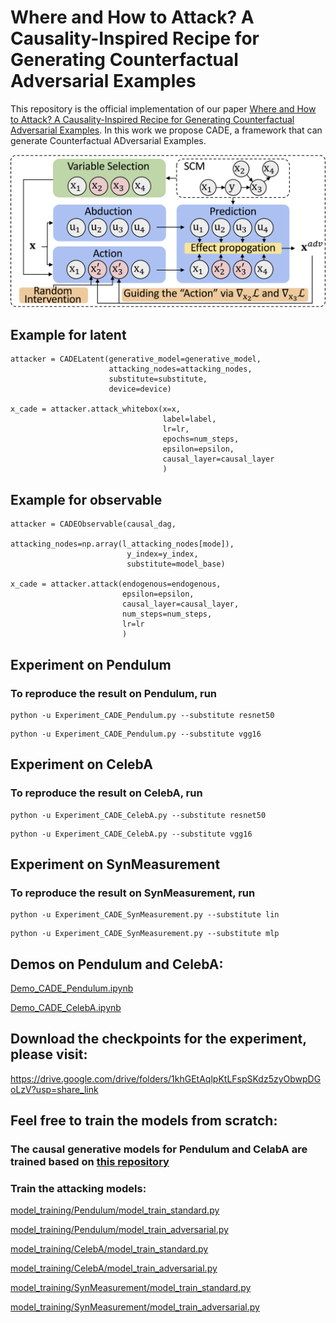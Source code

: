 # Where and How to Attack? A Causality-Inspired Recipe for Generating Counterfactual Adversarial Examples

This repository is the official implementation of our paper [Where and How to Attack? A Causality-Inspired Recipe for Generating Counterfactual Adversarial Examples](https://arxiv.org/abs/2312.13628).
In this work we propose CADE, a framework that can generate Counterfactual ADversarial Examples.

![framework of CADE.](framework.png)

## Example for latent
```
attacker = CADELatent(generative_model=generative_model, 
                      attacking_nodes=attacking_nodes, 
                      substitute=substitute, 
                      device=device)
                      
x_cade = attacker.attack_whitebox(x=x, 
                                  label=label, 
                                  lr=lr, 
                                  epochs=num_steps, 
                                  epsilon=epsilon,
                                  causal_layer=causal_layer
                                  )                  
```


## Example for observable
```
attacker = CADEObservable(causal_dag, 
                          attacking_nodes=np.array(l_attacking_nodes[mode]), 
                          y_index=y_index, 
                          substitute=model_base)
                          
x_cade = attacker.attack(endogenous=endogenous, 
                         epsilon=epsilon, 
                         causal_layer=causal_layer,
                         num_steps=num_steps,
                         lr=lr
                         )                                                   
```

## Experiment on Pendulum
### To reproduce the result on Pendulum, run 
```
python -u Experiment_CADE_Pendulum.py --substitute resnet50
```

```
python -u Experiment_CADE_Pendulum.py --substitute vgg16
```


## Experiment on CelebA
### To reproduce the result on CelebA, run 
```
python -u Experiment_CADE_CelebA.py --substitute resnet50
```

```
python -u Experiment_CADE_CelebA.py --substitute vgg16
```

## Experiment on SynMeasurement
### To reproduce the result on SynMeasurement, run 
```
python -u Experiment_CADE_SynMeasurement.py --substitute lin
```

```
python -u Experiment_CADE_SynMeasurement.py --substitute mlp
```

## Demos on Pendulum and CelebA:
[Demo_CADE_Pendulum.ipynb](Demo_CADE_Pendulum.ipynb)

[Demo_CADE_CelebA.ipynb](Demo_CADE_CelebA.ipynb)

## Download the checkpoints for the experiment, please visit:

https://drive.google.com/drive/folders/1khGEtAqlpKtLFspSKdz5zyObwpDGoLzV?usp=share_link

## Feel free to train the models from scratch:

### The causal generative models for Pendulum and CelabA are trained based on [this repository](https://github.com/xwshen51/DEAR)

### Train the attacking models:

[model_training/Pendulum/model_train_standard.py](model_training/Pendulum/model_train_standard.py)

[model_training/Pendulum/model_train_adversarial.py](model_training/Pendulum/model_train_adversarial.py)

[model_training/CelebA/model_train_standard.py](model_training/CelebA/model_train_standard.py)

[model_training/CelebA/model_train_adversarial.py](model_training/CelebA/model_train_adversarial.py)

[model_training/SynMeasurement/model_train_standard.py](model_training/SynMeasurement/model_train_standard.py)

[model_training/SynMeasurement/model_train_adversarial.py](model_training/SynMeasurement/model_train_adversarial.py)


